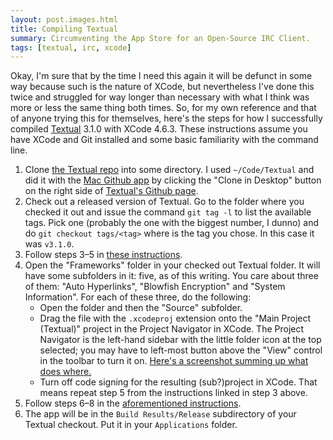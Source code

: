 ```yaml
---
layout: post.images.html
title: Compiling Textual
summary: Circumventing the App Store for an Open-Source IRC Client.
tags: [textual, irc, xcode]
---
```


Okay, I'm sure that by the time I need this again it will be defunct in some way because such is the nature of XCode, but nevertheless I've done this twice and struggled for way longer than necessary with what I think was more or less the same thing both times. So, for my own reference and that of anyone trying this for themselves, here's the steps for how I successfully compiled [Textual](https://github.com/Codeux/Textual) 3.1.0 with XCode 4.6.3. These instructions assume you have XCode and Git installed and some basic familiarity with the command line.

1. Clone [the Textual repo](https://github.com/Codeux/Textual.git) into some directory. I used `~/Code/Textual` and did it with the [Mac Github app](http://mac.github.com/) by clicking the "Clone in Desktop" button on the right side of [Textual's Github page](https://github.com/Codeux/Textual).
2. Check out a released version of Textual. Go to the folder where you checked it out and issue the command `git tag -l` to list the available tags. Pick one (probably the one with the biggest number, I dunno) and do `git checkout tags/<tag>` where <tag> is the tag you chose. In this case it was `v3.1.0`.
3. Follow steps 3–5 in [these instructions](http://www.numlock.ch/news/mac_os_x/how-to-compile-textual-open-source-irc-client-on-mac-os-x/).
4. Open the "Frameworks" folder in your checked out Textual folder. It will have some subfolders in it: five, as of this writing. You care about three of them: "Auto Hyperlinks", "Blowfish Encryption" and "System Information". For each of these three, do the following:
    - Open the folder and then the "Source" subfolder.
    - Drag the file with the `.xcodeproj` extension onto the "Main Project (Textual)" project in the Project Navigator in XCode. The Project Navigator is the left-hand sidebar with the little folder icon at the top selected; you may have to left-most button above the "View" control in the toolbar to turn it on. <a href="{{ get_asset('images/posts/Compiling_Textual/Adding_Frameworks.png') }}" rel="bytebox">Here's a screenshot summing up what does where.</a>
    - Turn off code signing for the resulting (sub?)project in XCode. That means repeat step 5 from the instructions linked in step 3 above.
5. Follow steps 6–8 in the [aforementioned instructions](http://www.numlock.ch/news/mac_os_x/how-to-compile-textual-open-source-irc-client-on-mac-os-x/).
6. The app will be in the `Build Results/Release` subdirectory of your Textual checkout. Put it in your `Applications` folder.
